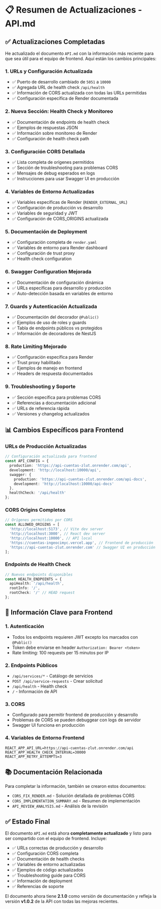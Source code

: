 # 📋 Resumen de Actualizaciones - API.md

## ✅ Actualizaciones Completadas

He actualizado el documento `API.md` con la información más reciente para que sea útil para el equipo de frontend. Aquí están los cambios principales:

### 1. **URLs y Configuración Actualizada**
- ✅ Puerto de desarrollo cambiado de `5051` a `10000`
- ✅ Agregada URL de health check `/api/health`
- ✅ Información de CORS actualizada con todas las URLs permitidas
- ✅ Configuración específica de Render documentada

### 2. **Nueva Sección: Health Check y Monitoreo**
- ✅ Documentación de endpoints de health check
- ✅ Ejemplos de respuestas JSON
- ✅ Información sobre monitoreo de Render
- ✅ Configuración de health check path

### 3. **Configuración CORS Detallada**
- ✅ Lista completa de orígenes permitidos
- ✅ Sección de troubleshooting para problemas CORS
- ✅ Mensajes de debug esperados en logs
- ✅ Instrucciones para usar Swagger UI en producción

### 4. **Variables de Entorno Actualizadas**
- ✅ Variables específicas de Render (`RENDER_EXTERNAL_URL`)
- ✅ Configuración de producción vs desarrollo
- ✅ Variables de seguridad y JWT
- ✅ Configuración de CORS_ORIGINS actualizada

### 5. **Documentación de Deployment**
- ✅ Configuración completa de `render.yaml`
- ✅ Variables de entorno para Render dashboard
- ✅ Configuración de trust proxy
- ✅ Health check configuration

### 6. **Swagger Configuration Mejorada**
- ✅ Documentación de configuración dinámica
- ✅ URLs específicas para desarrollo y producción
- ✅ Auto-detección basada en variables de entorno

### 7. **Guards y Autenticación Actualizada**
- ✅ Documentación del decorador `@Public()`
- ✅ Ejemplos de uso de roles y guards
- ✅ Tabla de endpoints públicos vs protegidos
- ✅ Información de decoradores de NestJS

### 8. **Rate Limiting Mejorado**
- ✅ Configuración específica para Render
- ✅ Trust proxy habilitado
- ✅ Ejemplos de manejo en frontend
- ✅ Headers de respuesta documentados

### 9. **Troubleshooting y Soporte**
- ✅ Sección específica para problemas CORS
- ✅ Referencias a documentación adicional
- ✅ URLs de referencia rápida
- ✅ Versiones y changelog actualizados

## 📊 Cambios Específicos para Frontend

### URLs de Producción Actualizadas
```typescript
// Configuración actualizada para frontend
const API_CONFIG = {
  production: 'https://api-cuentas-zlut.onrender.com/api',
  development: 'http://localhost:10000/api',
  swagger: {
    production: 'https://api-cuentas-zlut.onrender.com/api-docs',
    development: 'http://localhost:10000/api-docs'
  },
  healthCheck: '/api/health'
};
```

### CORS Origins Completos
```typescript
// Orígenes permitidos por CORS
const ALLOWED_ORIGINS = [
  'http://localhost:5173', // Vite dev server
  'http://localhost:3000', // React dev server
  'http://localhost:10000', // API local
  'https://cuentas-ingeocimyc.vercel.app', // Frontend de producción
  'https://api-cuentas-zlut.onrender.com' // Swagger UI en producción
];
```

### Endpoints de Health Check
```typescript
// Nuevos endpoints disponibles
const HEALTH_ENDPOINTS = {
  apiHealth: '/api/health',
  rootInfo: '/',
  rootCheck: '/' // HEAD request
};
```

## 🎯 Información Clave para Frontend

### 1. **Autenticación**
- Todos los endpoints requieren JWT excepto los marcados con `@Public()`
- Token debe enviarse en header `Authorization: Bearer <token>`
- Rate limiting: 100 requests per 15 minutos por IP

### 2. **Endpoints Públicos**
- `/api/services/*` - Catálogo de servicios
- `POST /api/service-requests` - Crear solicitud
- `/api/health` - Health check
- `/` - Información de API

### 3. **CORS**
- Configurado para permitir frontend de producción y desarrollo
- Problemas de CORS se pueden debuggear con logs de servidor
- Swagger UI funciona en producción

### 4. **Variables de Entorno Frontend**
```env
REACT_APP_API_URL=https://api-cuentas-zlut.onrender.com/api
REACT_APP_HEALTH_CHECK_INTERVAL=30000
REACT_APP_RETRY_ATTEMPTS=3
```

## 📚 Documentación Relacionada

Para completar la información, también se crearon estos documentos:
- `CORS_FIX_RENDER.md` - Solución detallada de problemas CORS
- `CORS_IMPLEMENTATION_SUMMARY.md` - Resumen de implementación
- `API_REVIEW_ANALYSIS.md` - Análisis de la revisión

## ✅ Estado Final

El documento `API.md` está ahora **completamente actualizado** y listo para ser compartido con el equipo de frontend. Incluye:

- ✅ URLs correctas de producción y desarrollo
- ✅ Configuración CORS completa
- ✅ Documentación de health checks
- ✅ Variables de entorno actualizadas
- ✅ Ejemplos de código actualizados
- ✅ Troubleshooting guide para CORS
- ✅ Información de deployment
- ✅ Referencias de soporte

El documento ahora tiene **2.1.0** como versión de documentación y refleja la versión **v1.0.2** de la API con todas las mejoras recientes.
